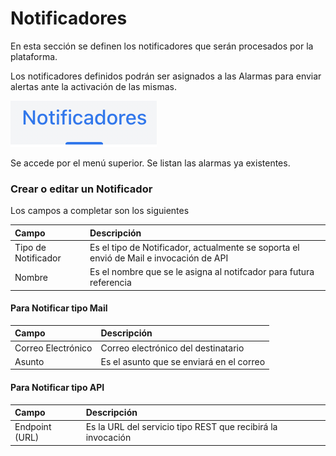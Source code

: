 # Notificadores

En esta sección se definen los notificadores que serán procesados por la plataforma.​

Los notificadores definidos podrán ser asignados a las Alarmas para enviar alertas ante la activación de las mismas.

![](../.gitbook/assets/image%20%285%29.png)

Se accede por el menú superior. Se listan las alarmas ya existentes.‌

### Crear o editar un Notificador <a id="crear-o-editar-una-definicion-de-evento"></a>

‌Los campos a completar son los siguientes

| Campo | Descripción |
| :--- | :--- |
| Tipo de Notificador | Es el tipo de Notificador, actualmente se soporta el envió de Mail e invocación de API |
| Nombre | Es el nombre que se le asigna al notifcador para futura referencia |

#### Para Notificar tipo Mail

| Campo | Descripción |
| :--- | :--- |
| Correo Electrónico | Correo electrónico del destinatario |
| Asunto | Es el asunto que se enviará en el correo |

#### Para Notificar tipo API

| Campo | Descripción |
| :--- | :--- |
| Endpoint \(URL\) | Es la URL del servicio tipo REST que recibirá la invocación |

